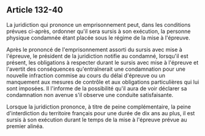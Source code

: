 Article 132-40
----
La juridiction qui prononce un emprisonnement peut, dans les conditions prévues
ci-après, ordonner qu'il sera sursis à son exécution, la personne physique
condamnée étant placée sous le régime de la mise à l'épreuve.

Après le prononcé de l'emprisonnement assorti du sursis avec mise à l'épreuve,
le président de la juridiction notifie au condamné, lorsqu'il est présent, les
obligations à respecter durant le sursis avec mise à l'épreuve et l'avertit des
conséquences qu'entraînerait une condamnation pour une nouvelle infraction
commise au cours du délai d'épreuve ou un manquement aux mesures de contrôle et
aux obligations particulières qui lui sont imposées. Il l'informe de la
possibilité qu'il aura de voir déclarer sa condamnation non avenue s'il observe
une conduite satisfaisante.

Lorsque la juridiction prononce, à titre de peine complémentaire, la peine
d'interdiction du territoire français pour une durée de dix ans au plus, il est
sursis à son exécution durant le temps de la mise à l'épreuve prévue au premier
alinéa.
